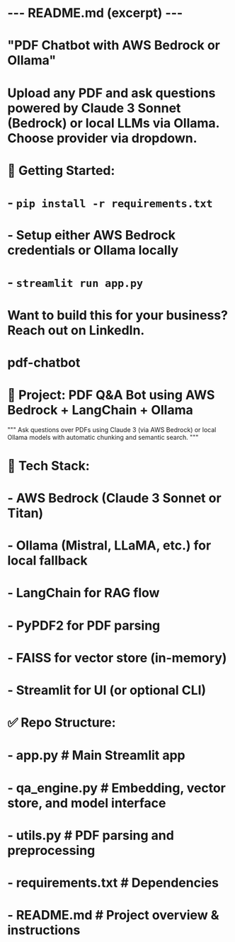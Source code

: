 # --- README.md (excerpt) ---
# "PDF Chatbot with AWS Bedrock or Ollama"
# Upload any PDF and ask questions powered by Claude 3 Sonnet (Bedrock) or local LLMs via Ollama. Choose provider via dropdown.
#
# 🚀 Getting Started:
# - `pip install -r requirements.txt`
# - Setup either AWS Bedrock credentials or Ollama locally
# - `streamlit run app.py`
#
# Want to build this for your business? Reach out on LinkedIn.


# pdf-chatbot
# 📘 Project: PDF Q&A Bot using AWS Bedrock + LangChain + Ollama

"""
Ask questions over PDFs using Claude 3 (via AWS Bedrock) or local Ollama models with automatic chunking and semantic search.
"""

# 🧱 Tech Stack:
# - AWS Bedrock (Claude 3 Sonnet or Titan)
# - Ollama (Mistral, LLaMA, etc.) for local fallback
# - LangChain for RAG flow
# - PyPDF2 for PDF parsing
# - FAISS for vector store (in-memory)
# - Streamlit for UI (or optional CLI)

# ✅ Repo Structure:
# - app.py                # Main Streamlit app
# - qa_engine.py          # Embedding, vector store, and model interface
# - utils.py              # PDF parsing and preprocessing
# - requirements.txt      # Dependencies
# - README.md             # Project overview & instructions
